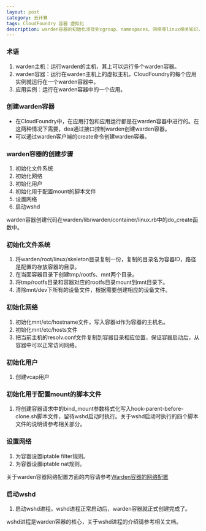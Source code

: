 ```yaml
---
layout: post
category: 云计算
tags: CloudFoundry 容器 虚拟化
description: warden容器的初始化涉及到cgroup、namespaces、网络等linux相关知识，本文对warden容器的初始化过程进行介绍。
---
```


### 术语
  1. warden主机：运行warden的主机，其上可以运行多个warden容器。
  2. warden容器：运行在warden主机上的虚拟主机，CloudFoundry的每个应用实例就运行在一个warden容器中。
  3. 应用实例：运行在warden容器中的一个应用。

### 创建warden容器
  * 在CloudFoundry中，在应用打包和应用运行都是在warden容器中进行的。在这两种情况下需要，dea通过接口控制warden创建warden容器。
  * 可以通过warden客户端的create命令创建warden容器。
  
### warden容器的创建步骤
  1. 初始化文件系统
  2. 初始化网络
  3. 初始化用户
  4. 初始化用于配置mount的脚本文件
  5. 设置网络
  6. 启动wshd

warden容器创建代码在warden/lib/warden/container/linux.rb中的do_create函数中。

### 初始化文件系统
  1. 将warden/root/linux/skeleton目录复制一份，复制的目录名为容器ID，路径是配置的存放容器的目录。
  2. 在当面容器目录下创建tmp/rootfs、mnt两个目录。
  3. 将tmp/rootfs目录和容器对应的rootfs目录mount到mnt目录下。
  4. 清除mnt/dev下所有的设备文件，根据需要创建相应的设备文件。
  
### 初始化网络
  1. 初始化mnt/etc/hostname文件，写入容器id作为容器的主机名。
  2. 初始化mnt/etc/hosts文件
  3. 把当前主机的resolv.conf文件复制到容器目录相应位置，保证容器启动后，从容器中可以正常访问网络。
  
### 初始化用户
  1. 创建vcap用户
    
### 初始化用于配置mount的脚本文件
  1. 将创建容器请求中的bind_mount参数格式化写入hook-parent-before-clone.sh脚本文件，留待wshd启动时执行。关于wshd启动时执行的四个脚本文件的说明请参考相关部分。
  
### 设置网络
  1. 为容器设置iptable filter规则。
  2. 为容器设置iptable nat规则。
  
关于warden容器网络配置方面的内容请参考[Warden容器的网络配置]

### 启动wshd
  1. 启动wshd进程。wshd进程正常启动后，warden容器就正式创建完成了。

wshd进程是warden容器的核心，关于wshd进程的介绍请参考相关文档。

	
[Warden容器的网络配置]: http://lsword.github.io/2013/09/17.html
